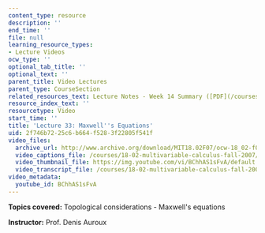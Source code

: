 ```yaml
---
content_type: resource
description: ''
end_time: ''
file: null
learning_resource_types:
- Lecture Videos
ocw_type: ''
optional_tab_title: ''
optional_text: ''
parent_title: Video Lectures
parent_type: CourseSection
related_resources_text: Lecture Notes - Week 14 Summary ([PDF](/courses/18-02-multivariable-calculus-fall-2007/resources/lec_week14))
resource_index_text: ''
resourcetype: Video
start_time: ''
title: 'Lecture 33: Maxwell''s Equations'
uid: 2f746b72-25c6-b664-f528-3f22805f541f
video_files:
  archive_url: http://www.archive.org/download/MIT18.02F07/ocw-18_02-f07-lec33_300k.mp4
  video_captions_file: /courses/18-02-multivariable-calculus-fall-2007/86c609956e325e7481c0d19e444c2406_BChhAS1sFvA.vtt
  video_thumbnail_file: https://img.youtube.com/vi/BChhAS1sFvA/default.jpg
  video_transcript_file: /courses/18-02-multivariable-calculus-fall-2007/11223c52fb049953cd0a8c06e70454b8_BChhAS1sFvA.pdf
video_metadata:
  youtube_id: BChhAS1sFvA
---
```


**Topics covered:** Topological considerations - Maxwell's equations

**Instructor:** Prof. Denis Auroux



